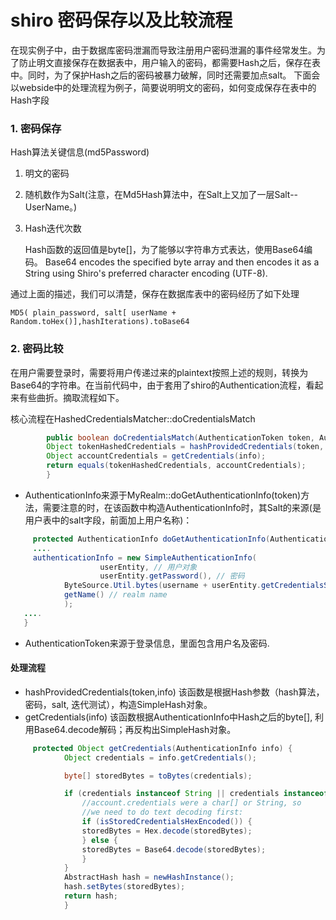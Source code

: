 # **shiro 密码保存以及比较流程**

在现实例子中，由于数据库密码泄漏而导致注册用户密码泄漏的事件经常发生。为了防止明文直接保存在数据表中，用户输入的密码，都需要Hash之后，保存在表中。同时，为了保护Hash之后的密码被暴力破解，同时还需要加点salt。
下面会以webside中的处理流程为例子，简要说明明文的密码，如何变成保存在表中的Hash字段

### 1. 密码保存


Hash算法关键信息(md5Password)

1. 明文的密码
1. 随机数作为Salt(注意，在Md5Hash算法中，在Salt上又加了一层Salt--UserName。)
1. Hash迭代次数

	Hash函数的返回值是byte[]，为了能够以字符串方式表达，使用Base64编码。
	Base64 encodes the specified byte array and then encodes it as a String using Shiro's preferred character encoding (UTF-8).
	
通过上面的描述，我们可以清楚，保存在数据库表中的密码经历了如下处理

	MD5( plain_password, salt[ userName + Random.toHex()],hashIterations).toBase64



### 2. 密码比较

在用户需要登录时，需要将用户传递过来的plaintext按照上述的规则，转换为Base64的字符串。在当前代码中，由于套用了shiro的Authentication流程，看起来有些曲折。摘取流程如下。

核心流程在HashedCredentialsMatcher::doCredentialsMatch

```java
	    public boolean doCredentialsMatch(AuthenticationToken token, AuthenticationInfo info) {
		Object tokenHashedCredentials = hashProvidedCredentials(token, info);
		Object accountCredentials = getCredentials(info);
		return equals(tokenHashedCredentials, accountCredentials);
	    }
```	    


	    
- AuthenticationInfo来源于MyRealm::doGetAuthenticationInfo(token)方法，需要注意的时，在该函数中构造AuthenticationInfo时，其Salt的来源(是用户表中的salt字段，前面加上用户名称)：
 
```java
     protected AuthenticationInfo doGetAuthenticationInfo(AuthenticationToken token){
     ....
     authenticationInfo = new SimpleAuthenticationInfo(
            		userEntity, // 用户对象
            		userEntity.getPassword(), // 密码
			ByteSource.Util.bytes(username + userEntity.getCredentialsSalt()),// salt=username+salt
			getName() // realm name
			);
   ....
   }
```   
   
- AuthenticationToken来源于登录信息，里面包含用户名及密码.

#### 处理流程

- hashProvidedCredentials(token,info)  该函数是根据Hash参数（hash算法，密码，salt,  迭代测试），构造SimpleHash对象。
- getCredentials(info)  该函数根据AuthenticationInfo中Hash之后的byte[],  利用Base64.decode解码；再反构出SimpleHash对象。

```java
     protected Object getCredentials(AuthenticationInfo info) {
			Object credentials = info.getCredentials();

			byte[] storedBytes = toBytes(credentials);

			if (credentials instanceof String || credentials instanceof char[]) {
			    //account.credentials were a char[] or String, so
			    //we need to do text decoding first:
			    if (isStoredCredentialsHexEncoded()) {
				storedBytes = Hex.decode(storedBytes);
			    } else {
				storedBytes = Base64.decode(storedBytes);
			    }
			}
			AbstractHash hash = newHashInstance();
			hash.setBytes(storedBytes);
			return hash;
		    }
```

	    
	    


